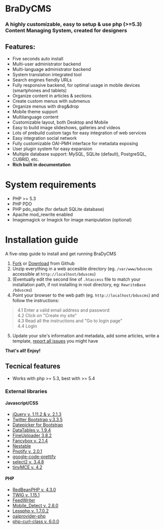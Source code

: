 # BraDyCMS

### A highly customizable, easy to setup & use php (>=5.3) Content Managing System, created for designers

## Features:

* Five seconds auto install
* Multi-user administrator backend
* Multi-language administrator backend
* System translation integrated tool
* Search engines fiendly URLs
* Fully responsive backend, for optimal usage in mobile devices (smartphones and tablets)
* Organize content in articles & sections
* Create custom menus with submenus
* Organize menus with drag&drop
* Mobile theme support
* Multilanguage content
* Customizable layout, both Desktop and Mobile
* Easy to build image slideshows, galleries and videos
* Lots of prebuild custom tags for easy integration of web services
* Easy integration social network
* Fully customizable OAI-PMH interface for metadata exposing
* User plugin system for easy expansion
* Multiple database support: MySQL, SQLite (default), PostgreSQL, CUBRID, etc.
* **Rich built in documentation**

# System requirements

* PHP >= 5.3
* PHP PDO
* PHP pdo_sqlite (for default SQLite database)
* Apache mod_rewrite enabled
* Imagemagick or Imagick for image manipulation (optional)


# Installation guide
A five-step guide to install and get running BraDyCMS

1. [Fork](https://github.com/jbogdani/BraDyCMS/) or [Download](https://github.com/jbogdani/BraDyCMS/archive/master.zip) from Github
2. Unzip everything in a web accesible directory (eg. `/var/www/bduscms` accessible at `http://localhost/bduscms`)
3. (Eventually edit the second line of `.htaccess` file to match your installation path, if not installing in root directory, eg: `RewriteBase /bduscms`)
4. Point your browser to the web path (eg. `http://localhost/bduscms`) and follow the instructions:

> 4.1 Enter a valid email address and  password  
> 4.2 Click on "Create my site"  
> 4.3 Read all the instructions  and  "Go to login page"   
> 4.4 Login
5. Update your site's information and metadata, add some articles, write a template, [report all issues](https://github.com/jbogdani/BraDyCMS/issues) you might have

**That's all! Enjoy!**


## Tecnical features

* Works with php >= 5.3, best with >= 5.4

### External libraries

#### Javascript/CSS

* [jQuery v. 1.11.2 & v. 2.1.3](http://jquery.com/)
* [Twitter Bootstrap v.3.3.5](http://getbootstrap.com/)
* [Datepicker for Bootstrap](http://www.eyecon.ro/bootstrap-datepicker/)
* [DataTables v. 1.9.4](https://datatables.net/)
* [FineUploader 3.8.2](http://fineuploader.com/)
* [Fancybox v. 2.1.4](http://fancyapps.com/fancybox/)
* [Nestable](https://github.com/dbushell/Nestable)
* [Pnotify v. 2.0.1](https://github.com/sciactive/pnotify)
* [google-code-prettify](https://code.google.com/p/google-code-prettify/)
* [select2 v. 3.4.8](http://ivaynberg.github.io/select2/)
* [tinyMCE v. 4.2](http://www.tinymce.com/)

#### PHP

* [RedBeanPHP v. 4.3.0](http://www.redbeanphp.com/)
* [TWIG v. 1.15.1](http://twig.sensiolabs.org/)
* [FeedWriter](https://github.com/mibe/FeedWriter)
* [Mobile_Detect v. 2.8.0](https://github.com/serbanghita/Mobile-Detect)
* [Lessphp v. 1.7.0.2](https://github.com/oyejorge/less.php)
* [oaiprovider-php](https://github.com/jbogdani/oaiprovider-php)
* [php-curl-class v. 6.0.0](https://github.com/php-curl-class/php-curl-class)
